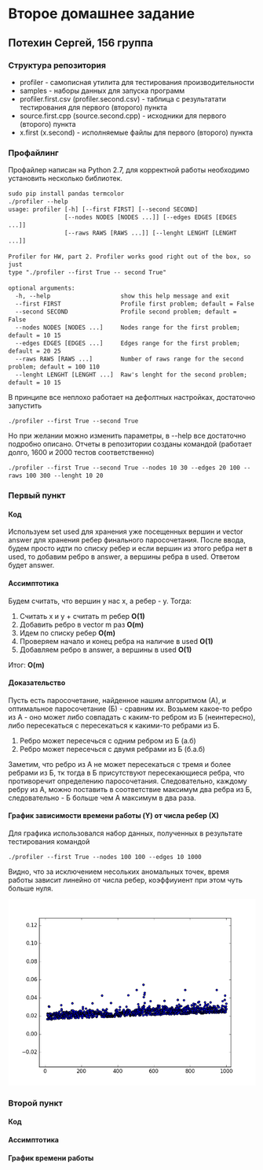 # Второе домашнее задание
## Потехин Сергей, 156 группа

### Структура репозитория
+ profiler - самописная утилита для тестирования производительности
+ samples - наборы данных для запуска программ
+ profiler.first.csv (profiler.second.csv) - таблица с результатати тестирования для первого (второго) пункта
+ source.first.cpp (source.second.cpp) - исходники для первого (второго) пункта
+ x.first (x.second) - исполняемые файлы для первого (второго) пункта

### Профайлинг
Профайлер написан на Python 2.7, для корректной работы необходимо установить несколько библиотек.
```
sudo pip install pandas termcolor
./profiler --help
usage: profiler [-h] [--first FIRST] [--second SECOND]
                [--nodes NODES [NODES ...]] [--edges EDGES [EDGES ...]]
                [--raws RAWS [RAWS ...]] [--lenght LENGHT [LENGHT ...]]

Profiler for HW, part 2. Profiler works good right out of the box, so just
type "./profiler --first True -- second True"

optional arguments:
  -h, --help            		show this help message and exit
  --first FIRST         		Profile first problem; default = False
  --second SECOND       		Profile second problem; default = False
  --nodes NODES [NODES ...]		Nodes range for the first problem; default = 10 15
  --edges EDGES [EDGES ...]		Edges range for the first problem; default = 20 25
  --raws RAWS [RAWS ...]		Number of raws range for the second problem; default = 100 110
  --lenght LENGHT [LENGHT ...]	Raw's lenght for the second problem; default = 10 15
```
В принципе все неплохо работает на дефолтных настройках, достаточно запустить
```
./profiler --first True --second True
```
Но при желании можно изменить параметры, в --help все достаточно подробно описано. Отчеты в репозитории созданы командой (работает долго, 1600 и 2000 тестов соответственно)
```
./profiler --first True --second True --nodes 10 30 --edges 20 100 --raws 100 300 --lenght 10 20
```

### Первый пункт

#### Код
Используем set used для хранения уже посещенных вершин и vector answer для хранения ребер финального паросочетания. После ввода, будем просто идти по списку ребер и если вершин из этого ребра нет в used, то добавим ребро в answer, а вершины ребра в used. Ответом будет answer.

#### Ассимптотика
Будем считать, что вершин у нас x, а ребер - y. Тогда:

1. Считать x и y + считать m ребер <b>O(1)</b>
2. Добавить ребро в vector m раз <b>O(m)</b>
2. Идем по списку ребер <b>O(m)</b>
3. Проверяем начало и конец ребра на наличие в used <b>O(1)</b>
4. Добавляем ребро в answer, а вершины в used <b>O(1)</b>

Итог: <b>O(m)</b>

#### Доказательство
Пусть есть паросочетание, найденное нашим алгоритмом (А), и оптимальное паросочетание (Б) - сравним их. Возьмем какое-то ребро из А - оно может либо совпадать с каким-то ребром из Б (неинтересно), либо пересекаться с пересекаться к какими-то ребрами из Б.

1. Ребро может пересечься с одним ребром из Б (a.б)
2. Ребро может пересечься с двумя ребрами из Б (б.а.б)

Заметим, что ребро из А не может пересекаться с тремя и более ребрами из Б, тк тогда в Б присутствуют пересекающиеся ребра, что противоречит определению паросочетания. Следовательно, каждому ребру из А, можно поставить в соответствие максимум два ребра из Б, следовательно - Б больше чем А максимум в два раза.

#### График зависимости времени работы (Y) от числа ребер (Х)
Для графика использовался набор данных, полученных в результате тестирования командой
```
./profiler --first True --nodes 100 100 --edges 10 1000
```

Видно, что за исключением несольких аномальных точек, время работы зависит линейно от числа ребер, коэффиуиент при этом чуть больше нуля.

![first](https://github.com/pavlovdog/Algorithms_part_2/blob/master/first.png "First plot")

### Второй пункт

#### Код

#### Ассимптотика

#### График времени работы
